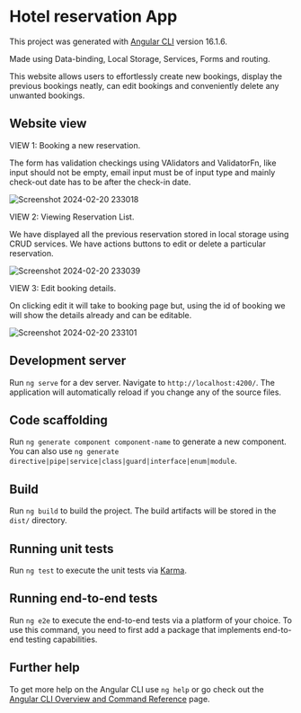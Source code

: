 # Hotel reservation App

This project was generated with [Angular CLI](https://github.com/angular/angular-cli) version 16.1.6.

Made using Data-binding, Local Storage, Services, Forms and routing.

This website allows users to effortlessly create new bookings, display the previous bookings neatly, can edit bookings and conveniently delete any unwanted bookings. 



## Website view

VIEW 1: Booking a new reservation.

The form has validation checkings using VAlidators and ValidatorFn, like input should not be empty, email input must be of input type and mainly check-out date has to be after the check-in date.

![Screenshot 2024-02-20 233018](https://github.com/bhargav0383/Hotel-Reservation-App/assets/102506024/6c0a5554-9213-4b56-80ae-45ca666f7b8e)

VIEW 2: Viewing Reservation List.

We have displayed all the previous reservation stored in local storage using  CRUD services. We have actions buttons to edit or delete a particular reservation. 

![Screenshot 2024-02-20 233039](https://github.com/bhargav0383/Hotel-Reservation-App/assets/102506024/33159100-7566-4eb9-8351-2e6f6095b825)

VIEW 3: Edit booking details.

On clicking edit it will take to booking page but, using the id of booking we will show the details already and can be editable.

![Screenshot 2024-02-20 233101](https://github.com/bhargav0383/Hotel-Reservation-App/assets/102506024/576dd6cd-3263-4ece-84a6-72ff1f258b23)



## Development server

Run `ng serve` for a dev server. Navigate to `http://localhost:4200/`. The application will automatically reload if you change any of the source files.

## Code scaffolding

Run `ng generate component component-name` to generate a new component. You can also use `ng generate directive|pipe|service|class|guard|interface|enum|module`.

## Build

Run `ng build` to build the project. The build artifacts will be stored in the `dist/` directory.

## Running unit tests

Run `ng test` to execute the unit tests via [Karma](https://karma-runner.github.io).

## Running end-to-end tests

Run `ng e2e` to execute the end-to-end tests via a platform of your choice. To use this command, you need to first add a package that implements end-to-end testing capabilities.

## Further help

To get more help on the Angular CLI use `ng help` or go check out the [Angular CLI Overview and Command Reference](https://angular.io/cli) page.
